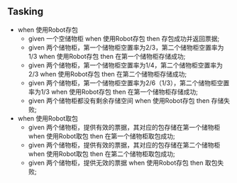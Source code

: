 ## Tasking

 - when 使用Robot存包
   - given 一个空储物柜 when 使用Robot存包 then 存包成功并返回票据;
   - given 两个储物柜，第一个储物柜空置率为2/3，第二个储物柜空置率为1/3 when 使用Robot存包 then 在第一个储物柜存储成功;
   - given 两个储物柜，第一个储物柜空置率为1/4，第二个储物柜空置率为2/3 when 使用Robot存包 then 在第二个储物柜存储成功;
   - given 两个储物柜，第一个储物柜空置率为2/6（1/3），第二个储物柜空置率为1/3 when 使用Robot存包 then 在第一个储物柜存储成功;
   - given 两个储物柜都没有剩余存储空间 when 使用Robot存包 then 存储失败;
 - when 使用Robot取包
   - given 两个储物柜，提供有效的票据，其对应的包存储在第一个储物柜 when 使用Robot取包 then 在第一个储物柜取包成功;
   - given 两个储物柜，提供有效的票据，其对应的包存储在第二个储物柜 when 使用Robot取包 then 在第二个储物柜取包成功;
   - given 两个储物柜，提供无效的票据 when 使用Robot存包 then 取包失败;
